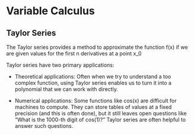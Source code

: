 # Variable Calculus

## Taylor Series

The Taylor series provides a method to approximate the function f(x) if we are given values for the first n derivatives at a point x_0

Taylor series have two primary applications:

- Theoretical applications: Often when we try to understand a too complex function, using Taylor series enables us to turn it into a polynomial that we can work with directly.

- Numerical applications: Some functions like cos(x) are difficult for machines to compute. They can store tables of values at a fixed precision (and this is often done), but it still leaves open questions like “What is the 1000-th digit of cos(1)?” Taylor series are often helpful to answer such questions.

